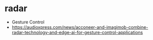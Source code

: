 # radar 

* Gesture Control 
* https://audioxpress.com/news/acconeer-and-imagimob-combine-radar-technology-and-edge-ai-for-gesture-control-applications


